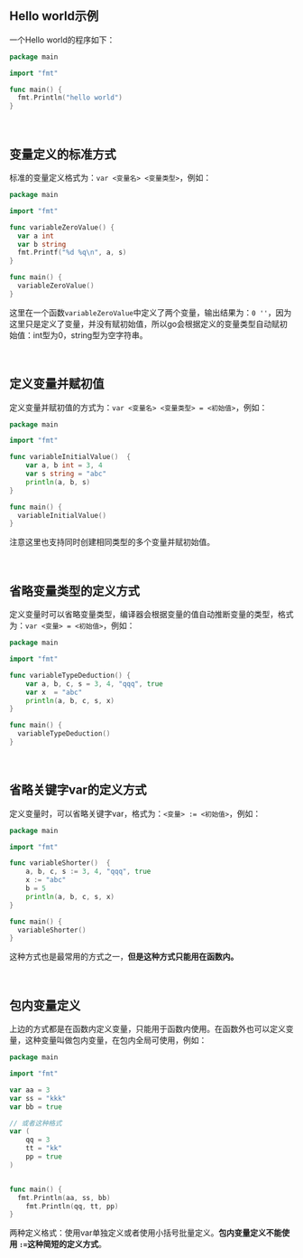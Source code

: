 ## Hello world示例

一个Hello world的程序如下：

```go
package main

import "fmt"

func main() {
  fmt.Println("hello world")
}
```

<br>



## 变量定义的标准方式

标准的变量定义格式为：`var <变量名> <变量类型>`，例如：

```go
package main

import "fmt"

func variableZeroValue() {
  var a int
  var b string
  fmt.Printf("%d %q\n", a, s)
}

func main() {
  variableZeroValue()
}
```

 

这里在一个函数`variableZeroValue`中定义了两个变量，输出结果为：`0 ''`，因为这里只是定义了变量，并没有赋初始值，所以go会根据定义的变量类型自动赋初始值：int型为0，string型为空字符串。

<br>



## 定义变量并赋初值

定义变量并赋初值的方式为：`var <变量名> <变量类型> = <初始值>`，例如：

```go
package main

import "fmt"

func variableInitialValue()  {
	var a, b int = 3, 4
	var s string = "abc"
	println(a, b, s)
}

func main() {
  variableInitialValue()
}
```



注意这里也支持同时创建相同类型的多个变量并赋初始值。

<br>



## 省略变量类型的定义方式

定义变量时可以省略变量类型，编译器会根据变量的值自动推断变量的类型，格式为：`var <变量> = <初始值>`，例如：

```go
package main

import "fmt"

func variableTypeDeduction() {
	var a, b, c, s = 3, 4, "qqq", true
	var x  = "abc"
	println(a, b, c, s, x)
}

func main() {
  variableTypeDeduction()
}
```

<br>



## 省略关键字var的定义方式

定义变量时，可以省略关键字var，格式为：`<变量> := <初始值>`，例如：

```go
package main

import "fmt"

func variableShorter()  {
	a, b, c, s := 3, 4, "qqq", true
	x := "abc"
	b = 5
	println(a, b, c, s, x)
}

func main() {
  variableShorter()
}
```



这种方式也是最常用的方式之一，**但是这种方式只能用在函数内。**



<br>



## 包内变量定义

上边的方式都是在函数内定义变量，只能用于函数内使用。在函数外也可以定义变量，这种变量叫做包内变量，在包内全局可使用，例如：

```go
package main

import "fmt"

var aa = 3
var ss = "kkk"
var bb = true

// 或者这种格式
var (
	qq = 3
	tt = "kk"
	pp = true
)


func main() {
  fmt.Println(aa, ss, bb)
	fmt.Println(qq, tt, pp)
}
```



两种定义格式：使用var单独定义或者使用小括号批量定义。**包内变量定义不能使用 `:=`这种简短的定义方式**。




